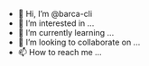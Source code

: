 - 👋 Hi, I’m @barca-cli
- 👀 I’m interested in ...
- 🌱 I’m currently learning ...
- 💞️ I’m looking to collaborate on ...
- 📫 How to reach me ...

<!---
barca-cli/barca-cli is a ✨ special ✨ repository because its `README.md` (this file) appears on your GitHub profile.
You can click the Preview link to take a look at your changes.
--->
